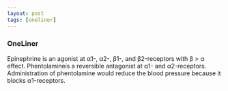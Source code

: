 ```yaml
---
layout: post
tags: [oneliner]
---
```



### OneLiner

Epinephrine is an agonist at α1-, α2-, β1-, and β2-receptors with β > α effect. Phentolamineis a reversible antagonist at α1- and α2-receptors. Administration of phentolamine would reduce the blood pressure because it blocks α1-receptors.
